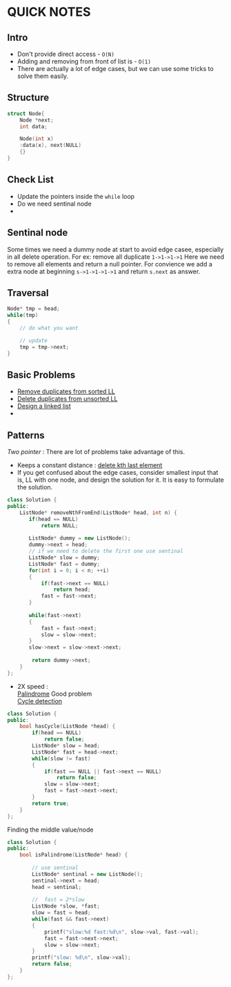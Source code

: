 # QUICK NOTES

## Intro

- Don't provide direct access - `O(N)`
- Adding and removing from front of list is - `O(1)`
- There are actually a lot of edge cases, but we can use some tricks
to solve them easily.

## Structure
```cpp
struct Node{
    Node *next;
    int data;

    Node(int x)
    :data(x), next(NULL)
    {}
}
```

## Check List

- Update the pointers inside the `while` loop
- Do we need sentinal node
- 
## Sentinal node

Some times we need a dummy node at start to avoid edge casee, especially in
all delete operation.
For ex: remove all duplicate  `1->1->1->1` Here we need to remove
all elements and return a null pointer. For convience we add a
extra node at beginning `s->1->1->1->1` and return `s.next` as answer.

## Traversal
```cpp
Node* tmp = head;
while(tmp)
{
    // do what you want

    // update
    tmp = tmp->next;
}
```

## Basic Problems
- [Remove duplicates from sorted LL](https://leetcode.com/problems/remove-duplicates-from-sorted-list/)
- [Delete duplicates from unsorted LL](https://practice.geeksforgeeks.org/problems/remove-duplicates-from-an-unsorted-linked-list/1#)
- [Design a linked list](https://leetcode.com/problems/design-linked-list/)
- 

## Patterns
*Two pointer* : There are lot of problems take advantage of this. 
- Keeps a constant distance : [delete kth last element](https://leetcode.com/problems/remove-nth-node-from-end-of-list/)
- If you get confused about the edge cases, consider smallest 
  input that is, LL with one node, and design the solution for it.
  It is easy to formulate the solution.
```cpp
class Solution {
public:
    ListNode* removeNthFromEnd(ListNode* head, int n) {
       if(head == NULL) 
           return NULL;
       
       ListNode* dummy = new ListNode();
       dummy->next = head;
       // if we need to delete the first one use sentinal
       ListNode* slow = dummy;    
       ListNode* fast = dummy;
       for(int i = 0; i < n; ++i)
       {
           if(fast->next == NULL)
               return head;
           fast = fast->next;
       }
        
       while(fast->next)
       {
           fast = fast->next;
           slow = slow->next;
       }
       slow->next = slow->next->next;
        
        return dummy->next;
    }
};
```

- 2X speed :    
[Palindrome](https://leetcode.com/problems/palindrome-linked-list/submissions/)  Good problem   
[Cycle detection]()
```cpp
class Solution {
public:
    bool hasCycle(ListNode *head) {
        if(head == NULL)
            return false;
        ListNode* slow = head;
        ListNode* fast = head->next;
        while(slow != fast)
        {
            if(fast == NULL || fast->next == NULL)
                return false;
            slow = slow->next;
            fast = fast->next->next;
        }
        return true;
    }
};
```

Finding the middle value/node

```cpp
class Solution {
public:
    bool isPalindrome(ListNode* head) {
        
        // use sentinal
        ListNode* sentinal = new ListNode();
        sentinal->next = head;
        head = sentinal;
       
        //  fast = 2*slow
        ListNode *slow, *fast;
        slow = fast = head;
        while(fast && fast->next)
        {
            printf("slow:%d fast:%d\n", slow->val, fast->val);
            fast = fast->next->next;
            slow = slow->next;
        }
        printf("slow: %d\n", slow->val);
        return false;
    }
};
```

